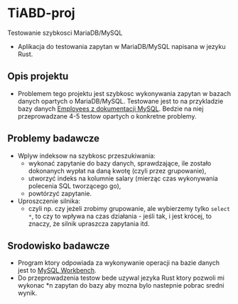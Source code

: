 # TiABD-proj
Testowanie szybkosci MariaDB/MySQL
* Aplikacja do testowania zapytan w MariaDB/MySQL napisana w jezyku Rust.
## Opis projektu
* Problemem tego projektu jest szybkosc wykonywania zapytan w bazach danych opartych o MariaDB/MySQL. Testowane jest to na przykladzie bazy danych [Employees z dokumentacji MySQL](https://github.com/datacharmer/test_db). Bedzie na niej przeprowadzane 4-5 testow opartych o konkretne problemy.
## Problemy badawcze
* Wplyw indeksow na szybkosc przeszukiwania:
	* wykonać zapytanie do bazy danych, sprawdzające, ile zostało dokonanych wypłat na daną kwotę (czyli przez grupowanie),
	* utworzyć indeks na kolumnie salary (mierząc czas wykonywania polecenia SQL tworzącego go),
	* powtórzyć zapytanie.
* Uproszczenie silnika:
	* czyli np. czy jeżeli zrobimy grupowanie, ale wybierzemy tylko ``select *``, to czy to wpływa na czas działania - jeśli tak, i jest krócej, to znaczy, że silnik upraszcza zapytania itd.
## Srodowisko badawcze
* Program ktory odpowiada za wykonywanie operacji na bazie danych jest to [MySQL Workbench](https://www.mysql.com/products/workbench/).
* Do przeprowadzenia testow bede uzywal jezyka Rust ktory pozwoli mi wykonac *n zapytan do bazy aby mozna bylo nastepnie pobrac sredni wynik.

